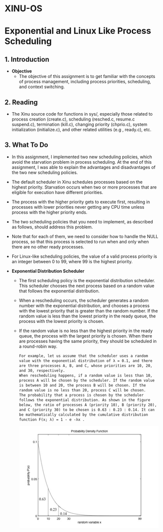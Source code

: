 # XINU-OS

# Exponential and Linux Like Process Scheduling

## 1. Introduction

 - **Objective**
   - The objective of this assignment is to get familiar with the concepts of process management, including process priorities, scheduling, and context switching.

## 2. **Reading**
   - The Xinu source code for functions in sys/, especially those related to process creation (create.c), scheduling (resched.c, resume.c suspend.c), termination (kill.c), changing priority (chprio.c), system initialization (initialize.c), and other related utilities (e.g , ready.c), etc.

## 3. **What To Do**
   - In this assignment, I implemented two new scheduling policies, which avoid the starvation problem in process scheduling. At the end of this assignment, I was able to explain the advantages and disadvantages of the two new scheduling policies.
   - The default scheduler in Xinu schedules processes based on the highest priority. Starvation occurs when two or more processes that are eligible for execution have different priorities.
   - The process with the higher priority gets to execute first, resulting in processes with lower priorities never getting any CPU time unless process with the higher priority ends.
   - The two scheduling policies that you need to implement, as described as follows, should address this problem.
   - Note that for each of them, we need to consider how to handle the NULL process, so that this process is selected to run when and only when there are no other ready processes.
   - For Linux-like scheduling policies, the value of a valid process priority is an integer between 0 to 99, where 99 is the highest priority.

   - **Exponential Distribution Scheduler**
     - The first scheduling policy is the exponential distribution scheduler. This scheduler chooses the next process based on a random value that follows the exponential distribution.
     - When a rescheduling occurs, the scheduler generates a random number with the exponential distribution, and chooses a process with the lowest priority that is greater than the random number. If the random value is less than the lowest priority in the ready queue, the process with the lowest priority is chosen.
     - If the random value is no less than the highest priority in the ready queue, the process with the largest priority is chosen. When there are processes having the same priority, they should be scheduled in a round-robin way.

        ```
        For example, let us assume that the scheduler uses a random value with the exponential distribution of λ = 0.1, and there are three processes A, B, and C, whose priorities are 10, 20, and 30, respectively. 
        When rescheduling happens, if a random value is less than 10, process A will be chosen by the scheduler. If the random value is between 10 and 20, the process B will be chosen. If the random value is no less than 20, process C will be chosen. 
        The probability that a process is chosen by the scheduler follows the exponential distribution. As shown in the figure below, the ratio of processes A (priority 10), B (priority 20), and C (priority 30) to be chosen is 0.63 : 0.23 : 0.14. It can be mathematically calculated by the cumulative distribution function F(x; λ) = 1 - e -λx .
        ```
    
        ![exponential](./images/expo_schedule.png)